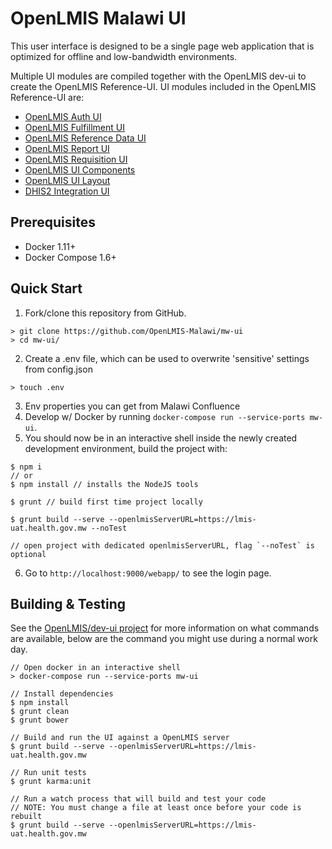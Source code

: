 # OpenLMIS Malawi UI
This user interface is designed to be a single page web application that is optimized for offline and low-bandwidth environments.

Multiple UI modules are compiled together with the OpenLMIS dev-ui to create the OpenLMIS Reference-UI. UI modules included in the OpenLMIS Reference-UI are:
* [OpenLMIS Auth UI](https://github.com/OpenLMIS/openlmis-auth-ui)
* [OpenLMIS Fulfillment UI](https://github.com/OpenLMIS/openlmis-fulfillment-ui)
* [OpenLMIS Reference Data UI](https://github.com/OpenLMIS/openlmis-referencedata-ui)
* [OpenLMIS Report UI](https://github.com/OpenLMIS/openlmis-report-ui)
* [OpenLMIS Requisition UI](https://github.com/OpenLMIS/openlmis-requisition-ui)
* [OpenLMIS UI Components](https://github.com/OpenLMIS/openlmis-ui-components)
* [OpenLMIS UI Layout](https://github.com/OpenLMIS/openlmis-ui-layout)
* [DHIS2 Integration UI](https://github.com//OpenLMIS-Malawi/mw-dhis2-integration-ui)


## Prerequisites
* Docker 1.11+
* Docker Compose 1.6+

## Quick Start
1. Fork/clone this repository from GitHub.

 ```shell
> git clone https://github.com/OpenLMIS-Malawi/mw-ui
> cd mw-ui/
 ```
2. Create a .env file, which can be used to overwrite 'sensitive' settings from config.json
```shell
> touch .env
```
3. Env properties you can get from Malawi Confluence
4. Develop w/ Docker by running `docker-compose run --service-ports mw-ui`.
5. You should now be in an interactive shell inside the newly created development environment, build the project with:
```shell
$ npm i 
// or
$ npm install // installs the NodeJS tools

$ grunt // build first time project locally

$ grunt build --serve --openlmisServerURL=https://lmis-uat.health.gov.mw --noTest 

// open project with dedicated openlmisServerURL, flag `--noTest` is optional
```
6. Go to `http://localhost:9000/webapp/` to see the login page.

## Building & Testing
See the [OpenLMIS/dev-ui project](https://github.com/OpenLMIS/dev-ui) for more information on what commands are available, below are the command you might use during a normal work day.

```shell
// Open docker in an interactive shell
> docker-compose run --service-ports mw-ui

// Install dependencies 
$ npm install
$ grunt clean
$ grunt bower

// Build and run the UI against a OpenLMIS server
$ grunt build --serve --openlmisServerURL=https://lmis-uat.health.gov.mw

// Run unit tests
$ grunt karma:unit

// Run a watch process that will build and test your code
// NOTE: You must change a file at least once before your code is rebuilt
$ grunt build --serve --openlmisServerURL=https://lmis-uat.health.gov.mw

```